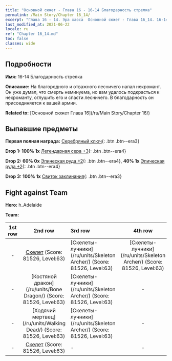 ```yaml
---
title: "Основной сюжет - Глава 16 - 16-14 Благодарность стрелка"
permalink: /Main Story/Chapter 16_14/
excerpt: "Глава 16 - 14. Эра хаоса  Основной сюжет - Глава 16_14. 16-14 Благодарность стрелка"
last_modified_at: 2021-06-22
locale: ru
ref: "Chapter 16_14.md"
toc: false
classes: wide
---
```


## Подробности

 **Имя:** 16-14 Благодарность стрелка

 **Описание:** На благородного и отважного лесничего напал некромант. Он уже думал, что смерть неминуема, но вам удалось подкрасться к некроманту, оглушить его и спасти лесничего. В благодарность он присоединяется к вашей армии.

 **Related to:** [Основной сюжет Глава 16](/ru/Main Story/Chapter 16/)

## Выпавшие предметы

 **Первая полная награда:** [Серебряный ключ](/ItemsRU/con_693/){: .btn .btn--era3}

 **Drop 1:** **100% 1x** [Легендарная сера +3](/ItemsRU/mat_57/){: .btn .btn--era4}

 **Drop 2:** **60% 0x** [Эпическая руда +2](/ItemsRU/mat_47/){: .btn .btn--era4}, **40% 1x** [Эпическая руда +2](/ItemsRU/mat_47/){: .btn .btn--era4}

 **Drop 3:** **100% 1x** [Свиток заклинания](/ItemsRU/con_694/){: .btn .btn--era3}


## Fight against Team
 **Hero:** h_Adelaide

 **Team:**


  | 1st row | 2nd row | 3rd row | 4th row |
  |:----:|:----:|:----|:----:|
  | - | [Скелет](/ru/units/Skeleton/) (Score: 81526, Level:63)  | [Скелеты-лучники](/ru/units/Skeleton Archer/) (Score: 81526, Level:63)  | [Скелеты-лучники](/ru/units/Skeleton Archer/) (Score: 81526, Level:63)  |
  | - | [Костяной дракон](/ru/units/Bone Dragon/) (Score: 81526, Level:63)  | [Скелеты-лучники](/ru/units/Skeleton Archer/) (Score: 81526, Level:63)  | - |
  | - | [Ходячий мертвец](/ru/units/Walking Dead/) (Score: 81526, Level:63)  | [Скелеты-лучники](/ru/units/Skeleton Archer/) (Score: 81526, Level:63)  | - |
  | - | [Скелет](/ru/units/Skeleton/) (Score: 81526, Level:63)  | - | - |


